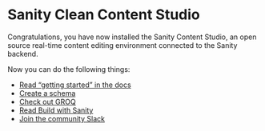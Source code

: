 # Sanity Clean Content Studio

Congratulations, you have now installed the Sanity Content Studio, an open source real-time content editing environment connected to the Sanity backend.

Now you can do the following things:

- [Read “getting started” in the docs](https://www.sanity.io/docs/getting-started?utm_source=readme)
- [Create a schema](https://www.sanity.io/docs/create-a-schema-and-configure-sanity-studio)
- [Check out GROQ](https://www.sanity.io/docs/groq)
- [Read Build with Sanity](https://www.sanity.io/docs/build-with-sanity)
- [Join the community Slack](https://slack.sanity.io/?utm_source=readme)
